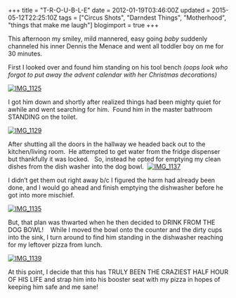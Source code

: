 +++
title = "T-R-O-U-B-L-E"
date = 2012-01-19T03:46:00Z
updated = 2015-05-12T22:25:10Z
tags = ["Circus Shots", "Darndest Things", "Motherhood", "things that make me laugh"]
blogimport = true 
+++

This afternoon my smiley, mild mannered, easy going _baby_ suddenly channeled his inner Dennis the Menace and went all toddler boy on me for 30 minutes.&#160; 

First I looked over and found him standing on his tool bench _(oops look who forgot to put away the advent calendar with her Christmas decorations)_

[![IMG_1125](https://latc.s3.amazonaws.com/wp-content/uploads/2012/01/IMG_1125.jpg "IMG_1125")](https://latc.s3.amazonaws.com/wp-content/uploads/2012/01/IMG_1125.jpg)

I got him down and shortly after realized things had been mighty quiet for awhile and went searching for him.&#160; Found him in the master bathroom STANDING on the toilet.&#160; 

[![IMG_1129](https://latc.s3.amazonaws.com/wp-content/uploads/2012/01/IMG_1129.jpg "IMG_1129")](https://latc.s3.amazonaws.com/wp-content/uploads/2012/01/IMG_1129.jpg)

After shutting all the doors in the hallway we headed back out to the kitchen/living room.&#160; He attempted to get water from the fridge dispenser but thankfully it was locked.&#160;&#160; So, instead he opted for emptying my clean dishes from the dish washer into the dog bowl.&#160; [![IMG_1137](https://latc.s3.amazonaws.com/wp-content/uploads/2012/01/IMG_1137.jpg "IMG_1137")](https://latc.s3.amazonaws.com/wp-content/uploads/2012/01/IMG_1137.jpg)

I didn’t get them out right away b/c I figured the harm had already been done, and I would go ahead and finish emptying the dishwasher before he got into more mischief.&#160; 

[![IMG_1135](https://latc.s3.amazonaws.com/wp-content/uploads/2012/01/IMG_1135.jpg "IMG_1135")](https://latc.s3.amazonaws.com/wp-content/uploads/2012/01/IMG_1135.jpg)

But, that plan was thwarted when he then decided to DRINK FROM THE DOG BOWL!&#160;&#160;&#160; While I moved the bowl onto the counter and the dirty cups into the sink, I turn around to find him standing in the dishwasher reaching for my leftover pizza from lunch.

[![IMG_1139](https://latc.s3.amazonaws.com/wp-content/uploads/2012/01/IMG_1139.jpg "IMG_1139")](https://latc.s3.amazonaws.com/wp-content/uploads/2012/01/IMG_1139.jpg)

At this point, I decide that this has TRULY BEEN THE CRAZIEST HALF HOUR OF HIS LIFE and strap him into his booster seat with my pizza in hopes of keeping him safe and me sane!&#160; 
